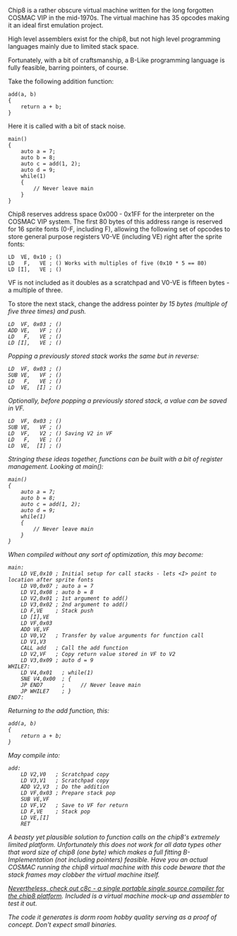 Chip8 is a rather obscure virtual machine written for the long forgotten COSMAC VIP in the mid-1970s.
The virtual machine has 35 opcodes making it an ideal first emulation project.

High level assemblers exist for the chip8, but not high level programming languages mainly due to limited stack space.

Fortunately, with a bit of craftsmanship, a B-Like programming language is fully feasible, barring
pointers, of course.

Take the following addition function:

    add(a, b)
    {
        return a + b;
    }

Here it is called with a bit of stack noise.

    main()
    {
        auto a = 7;
        auto b = 8;
        auto c = add(1, 2);
        auto d = 9;
        while(1)
        {
            // Never leave main
        }
    }

Chip8 reserves address space 0x000 - 0x1FF for the interpreter on the COSMAC VIP system. The first 80 bytes of
this address range is reserved for 16 sprite fonts (0-F, including F), allowing the following set of opcodes to store
general purpose registers V0-VE (including VE) right after the sprite fonts:

    LD  VE, 0x10 ; ()
    LD   F,   VE ; () Works with multiples of five (0x10 * 5 == 80)
    LD [I],   VE ; ()

VF is not included as it doubles as a scratchpad and V0-VE is fifteen bytes - a multiple of three.

To store the next stack, change the address pointer <I> by 15 bytes (multiple of five three times) and push.

    LD  VF, 0x03 ; ()
    ADD VE,   VF ; ()
    LD   F,   VE ; ()
    LD [I],   VE ; ()

Popping a previously stored stack works the same but in reverse:

    LD  VF, 0x03 ; ()
    SUB VE,   VF ; ()
    LD   F,   VE ; ()
    LD  VE,  [I] ; ()

Optionally, before popping a previously stored stack, a value can be saved in VF.

    LD  VF, 0x03 ; ()
    SUB VE,   VF ; ()
    LD  VF,   V2 ; () Saving V2 in VF
    LD   F,   VE ; ()
    LD  VE,  [I] ; ()

Stringing these ideas together, functions can be built with a bit of register management. Looking at main():

    main()
    {
        auto a = 7;
        auto b = 8;
        auto c = add(1, 2);
        auto d = 9;
        while(1)
        {
            // Never leave main
        }
    }

When compiled without any sort of optimization, this may become:

    main:
        LD VE,0x10 ; Initial setup for call stacks - lets <I> point to location after sprite fonts
        LD V0,0x07 ; auto a = 7
        LD V1,0x08 ; auto b = 8
        LD V2,0x01 ; 1st argument to add()
        LD V3,0x02 ; 2nd argument to add()
        LD F,VE    ; Stack push
        LD [I],VE
        LD VF,0x03
        ADD VE,VF
        LD V0,V2   ; Transfer by value arguments for function call
        LD V1,V3
        CALL add   ; Call the add function
        LD V2,VF   ; Copy return value stored in VF to V2
        LD V3,0x09 ; auto d = 9
    WHILE7:
        LD V4,0x01   ; while(1)
        SNE V4,0x00  ; {
        JP END7      ;     // Never leave main
        JP WHILE7    ; }
    END7:

Returning to the add function, this:

    add(a, b)
    {
        return a + b;
    }

May compile into:

    add:
        LD V2,V0   ; Scratchpad copy
        LD V3,V1   ; Scratchpad copy
        ADD V2,V3  ; Do the addition
        LD VF,0x03 ; Prepare stack pop
        SUB VE,VF
        LD VF,V2   ; Save to VF for return
        LD F,VE    ; Stack pop
        LD VE,[I]
        RET

A beasty yet plausible solution to function calls on the chip8's extremely limited platform.
Unfortunately this does not work for all data types other that word size of chip8 (one byte) which
makes a full fitting B-Implementation (not including pointers) feasible. Have you an actual COSMAC
running the chip8 virtual machine with this code beware that the stack frames may clobber the virtual
machine itself.

[Nevertheless, check out c8c - a single portable single source compiler for the chip8 platform](https://github.com/glouw/c8c).
Included is a virtual machine mock-up and assembler to test it out.

The code it generates is dorm room hobby quality serving as a proof of concept. Don't expect small binaries.

